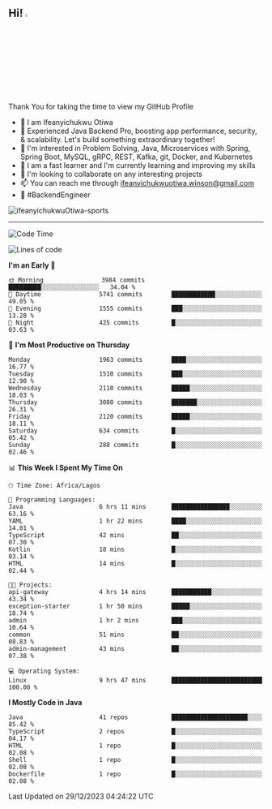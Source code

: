 <!-- BLOG-POST-LIST:START --><!-- BLOG-POST-LIST:END -->

## Hi! <img src="https://media.giphy.com/media/hvRJCLFzcasrR4ia7z/giphy.gif" width="4%"> 

Thank You for taking the time to view my GitHub Profile

- 👋 I am Ifeanyichukwu Otiwa
- 🚀 Experienced Java Backend Pro, boosting app performance, security, & scalability. Let's build something extraordinary together!
- 👀 I'm interested in Problem Solving, Java, Microservices with Spring, Spring Boot, MySQL, gRPC, REST, Kafka, git, Docker, and Kubernetes
- 🌱 I am a fast learner and I'm currently learning and improving my skills
- 💞️ I'm looking to collaborate on any interesting projects
- 📫 You can reach me through ifeanyichukwuotiwa.winson@gmail.com
- 🚀 #BackendEngineer

<p align="left" marginTop="10px"> <img src="https://komarev.com/ghpvc/?username=ifeanyichukwuOtiwa-sports&label=Profile%20views&color=0e75b6&style=for-the-badge" alt="ifeanyichukwuOtiwa-sports" /> </p>

***

<!--START_SECTION:waka-->
![Code Time](http://img.shields.io/badge/Code%20Time-2%2C049%20hrs%2031%20mins-blue)

![Lines of code](https://img.shields.io/badge/From%20Hello%20World%20I%27ve%20Written-4.3%20million%20lines%20of%20code-blue)

**I'm an Early 🐤** 

```text
🌞 Morning                3984 commits        █████████░░░░░░░░░░░░░░░░   34.04 % 
🌆 Daytime                5741 commits        ████████████░░░░░░░░░░░░░   49.05 % 
🌃 Evening                1555 commits        ███░░░░░░░░░░░░░░░░░░░░░░   13.28 % 
🌙 Night                  425 commits         █░░░░░░░░░░░░░░░░░░░░░░░░   03.63 % 
```
📅 **I'm Most Productive on Thursday** 

```text
Monday                   1963 commits        ████░░░░░░░░░░░░░░░░░░░░░   16.77 % 
Tuesday                  1510 commits        ███░░░░░░░░░░░░░░░░░░░░░░   12.90 % 
Wednesday                2110 commits        █████░░░░░░░░░░░░░░░░░░░░   18.03 % 
Thursday                 3080 commits        ███████░░░░░░░░░░░░░░░░░░   26.31 % 
Friday                   2120 commits        █████░░░░░░░░░░░░░░░░░░░░   18.11 % 
Saturday                 634 commits         █░░░░░░░░░░░░░░░░░░░░░░░░   05.42 % 
Sunday                   288 commits         █░░░░░░░░░░░░░░░░░░░░░░░░   02.46 % 
```


📊 **This Week I Spent My Time On** 

```text
🕑︎ Time Zone: Africa/Lagos

💬 Programming Languages: 
Java                     6 hrs 11 mins       ████████████████░░░░░░░░░   63.16 % 
YAML                     1 hr 22 mins        ████░░░░░░░░░░░░░░░░░░░░░   14.01 % 
TypeScript               42 mins             ██░░░░░░░░░░░░░░░░░░░░░░░   07.30 % 
Kotlin                   18 mins             █░░░░░░░░░░░░░░░░░░░░░░░░   03.14 % 
HTML                     14 mins             █░░░░░░░░░░░░░░░░░░░░░░░░   02.44 % 

🐱‍💻 Projects: 
api-gateway              4 hrs 14 mins       ███████████░░░░░░░░░░░░░░   43.34 % 
exception-starter        1 hr 50 mins        █████░░░░░░░░░░░░░░░░░░░░   18.74 % 
admin                    1 hr 2 mins         ███░░░░░░░░░░░░░░░░░░░░░░   10.64 % 
common                   51 mins             ██░░░░░░░░░░░░░░░░░░░░░░░   08.83 % 
admin-management         43 mins             ██░░░░░░░░░░░░░░░░░░░░░░░   07.38 % 

💻 Operating System: 
Linux                    9 hrs 47 mins       █████████████████████████   100.00 % 
```

**I Mostly Code in Java** 

```text
Java                     41 repos            █████████████████████░░░░   85.42 % 
TypeScript               2 repos             █░░░░░░░░░░░░░░░░░░░░░░░░   04.17 % 
HTML                     1 repo              █░░░░░░░░░░░░░░░░░░░░░░░░   02.08 % 
Shell                    1 repo              █░░░░░░░░░░░░░░░░░░░░░░░░   02.08 % 
Dockerfile               1 repo              █░░░░░░░░░░░░░░░░░░░░░░░░   02.08 % 
```




 Last Updated on 29/12/2023 04:24:22 UTC
<!--END_SECTION:waka-->

<!--
<p align="center">
![trophy](https://github-profile-trophy.vercel.app/?username=ifeanyichukwuOtiwa-sports&theme=onedark) (https://github.com/ryo-ma/github-profile-trophy)
</p>
-->

<!---
ifeanyi-otiwa/ifeanyi-otiwa is a ✨ special ✨ repository because its `README.md` (this file) appears on your GitHub profile.
You can click the Preview link to take a look at your changes.
--->
